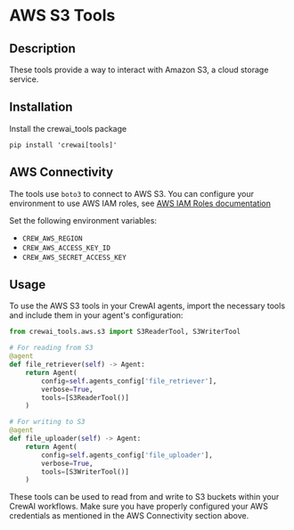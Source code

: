 # AWS S3 Tools

## Description

These tools provide a way to interact with Amazon S3, a cloud storage service.

## Installation

Install the crewai_tools package

```shell
pip install 'crewai[tools]'
```

## AWS Connectivity

The tools use `boto3` to connect to AWS S3.
You can configure your environment to use AWS IAM roles, see [AWS IAM Roles documentation](https://docs.aws.amazon.com/sdk-for-python/v1/developer-guide/iam-roles.html#creating-an-iam-role)

Set the following environment variables:

- `CREW_AWS_REGION`
- `CREW_AWS_ACCESS_KEY_ID`
- `CREW_AWS_SECRET_ACCESS_KEY`

## Usage

To use the AWS S3 tools in your CrewAI agents, import the necessary tools and include them in your agent's configuration:

```python
from crewai_tools.aws.s3 import S3ReaderTool, S3WriterTool

# For reading from S3
@agent
def file_retriever(self) -> Agent:
    return Agent(
        config=self.agents_config['file_retriever'],
        verbose=True,
        tools=[S3ReaderTool()]
    )

# For writing to S3
@agent
def file_uploader(self) -> Agent:
    return Agent(
        config=self.agents_config['file_uploader'],
        verbose=True,
        tools=[S3WriterTool()]
    )
```

These tools can be used to read from and write to S3 buckets within your CrewAI workflows. Make sure you have properly configured your AWS credentials as mentioned in the AWS Connectivity section above.
